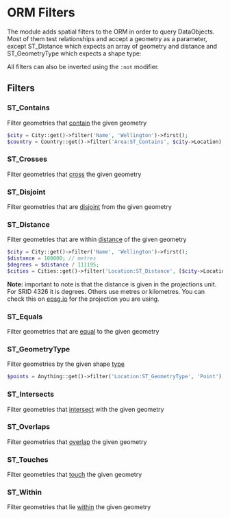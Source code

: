 # ORM Filters

The module adds spatial filters to the ORM in order to query DataObjects. Most of them test relationships and accept a geometry as a parameter, except ST_Distance which expects an array of geometry and distance and ST_GeometryType which expects a shape type:

All filters can also be inverted using the `:not` modifier.

## Filters

### ST_Contains

Filter geometries that [contain](https://postgis.net/docs/ST_Contains.html) the given geometry

```php
$city = City::get()->filter('Name', 'Wellington')->first();
$country = Country::get()->filter('Area:ST_Contains', $city->Location);
```

### ST_Crosses

Filter geometries that [cross](https://postgis.net/docs/ST_Crosses.html) the given geometry

### ST_Disjoint

Filter geometries that are [disjoint](https://postgis.net/docs/ST_Disjoint.html) from the given geometry

### ST_Distance

Filter geometries that are within [distance](https://postgis.net/docs/ST_Distance.html) of the given geometry

```php
$city = City::get()->filter('Name', 'Wellington')->first();
$distance = 100000; // metres
$degrees = $distance / 111195;
$cities = Cities::get()->filter('Location:ST_Distance', [$city->Location, $degrees]);
```

__Note:__ important to note is that the distance is given in the projections unit. For SRID 4326 it is degrees. Others use metres or kilometres. You can check this on [epsg.io](http://epsg.io/) for the projection you are using.

### ST_Equals

Filter geometries that are [equal](https://postgis.net/docs/ST_Equals.html) to the given geometry

### ST_GeometryType

Filter geometries by the given shape [type](https://postgis.net/docs/ST_GeometryType.html)

```php
$points = Anything::get()->filter('Location:ST_GeometryType', 'Point');
```

### ST_Intersects

Filter geometries that [intersect](https://postgis.net/docs/ST_Intersects.html) with the given geometry

### ST_Overlaps

Filter geometries that [overlap](https://postgis.net/docs/ST_Overlaps.html) the given geometry

### ST_Touches

Filter geometries that [touch](https://postgis.net/docs/ST_Touches.html) the given geometry

### ST_Within

Filter geometries that lie [within](https://postgis.net/docs/ST_Within.html) the given geometry
